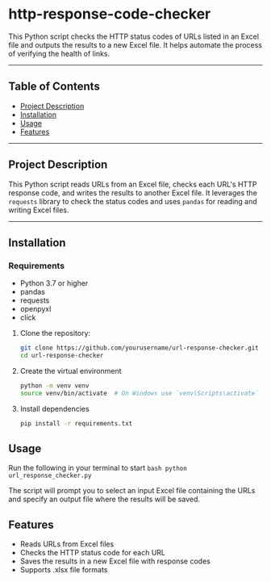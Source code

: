 # http-response-code-checker
This Python script checks the HTTP status codes of URLs listed in an Excel file and outputs the results to a new Excel file. It helps automate the process of verifying the health of links.

---

## Table of Contents

- [Project Description](#project-description)
- [Installation](#installation)
- [Usage](#usage)
- [Features](#features)

---

## Project Description

This Python script reads URLs from an Excel file, checks each URL's HTTP response code, and writes the results to another Excel file. It leverages the `requests` library to check the status codes and uses `pandas` for reading and writing Excel files.

---

## Installation

### Requirements

- Python 3.7 or higher
- pandas
- requests
- openpyxl
- click

1. Clone the repository:
   ```bash
   git clone https://github.com/yourusername/url-response-checker.git
   cd url-response-checker
   ```

2. Create the virtual environment
   ```bash
   python -m venv venv
   source venv/bin/activate  # On Windows use `venv\Scripts\activate`
   ```

3. Install dependencies
    ```bash
    pip install -r requirements.txt
    ```

## Usage
Run the following in your terminal to start
    ```bash
    python url_response_checker.py
    ```
    
The script will prompt you to select an input Excel file containing the URLs and specify an output file where the results will be saved.

## Features
- Reads URLs from Excel files
- Checks the HTTP status code for each URL
- Saves the results in a new Excel file with response codes
- Supports .xlsx file formats

